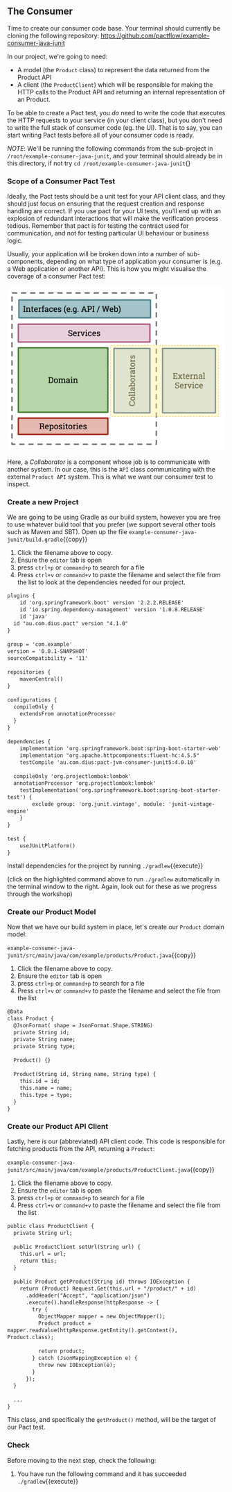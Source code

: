 ## The Consumer

Time to create our consumer code base. Your terminal should currently be cloning the following repository: https://github.com/pactflow/example-consumer-java-junit

In our project, we're going to need:

- A model (the `Product` class) to represent the data returned from the Product API
- A client (the `ProductClient`) which will be responsible for making the HTTP calls to the Product API and returning an internal representation of an Product.

To be able to create a Pact test, you _do_ need to write the code that executes the HTTP requests to your service (in your client class), but you don't need to write the full stack of consumer code (eg. the UI). That is to say, you can start writing Pact tests before all of your consumer code is ready.

_NOTE_: We'll be running the following commands from the sub-project in `/root/example-consumer-java-junit`, and your terminal should already be in this directory, if not try `cd /root/example-consumer-java-junit`{}

### Scope of a Consumer Pact Test

Ideally, the Pact tests should be a unit test for your API client class, and they should just focus on ensuring that the request creation and response handling are correct. If you use pact for your UI tests, you'll end up with an explosion of redundant interactions that will make the verification process tedious. Remember that pact is for testing the contract used for communication, and not for testing particular UI behaviour or business logic.

Usually, your application will be broken down into a number of sub-components, depending on what type of application your consumer is \(e.g. a Web application or another API\). This is how you might visualise the coverage of a consumer Pact test:

![Scope of a consumer Pact test](./assets/consumer-test-coverage.png)

Here, a _Collaborator_ is a component whose job is to communicate with another system. In our case, this is the `API` class communicating with the external `Product API` system. This is what we want our consumer test to inspect.

### Create a new Project

We are going to be using Gradle as our build system, however you are free to use whatever build tool that you prefer (we support several other tools such as Maven and SBT). Open up the file `example-consumer-java-junit/build.gradle`{{copy}}

1. Click the filename above to copy.
2. Ensure the `editor` tab is open
3. press `ctrl+p` or `command+p` to search for a file
4. Press `ctrl+v` or `command+v` to paste the filename and select the file from the list to look at the dependencies needed for our project.

```
plugins {
	id 'org.springframework.boot' version '2.2.2.RELEASE'
	id 'io.spring.dependency-management' version '1.0.8.RELEASE'
	id 'java'
  id "au.com.dius.pact" version "4.1.0"
}

group = 'com.example'
version = '0.0.1-SNAPSHOT'
sourceCompatibility = '11'

repositories {
	mavenCentral()
}

configurations {
  compileOnly {
    extendsFrom annotationProcessor
  }
}

dependencies {
	implementation 'org.springframework.boot:spring-boot-starter-web'
	implementation "org.apache.httpcomponents:fluent-hc:4.5.5"
	testCompile 'au.com.dius:pact-jvm-consumer-junit5:4.0.10'

  compileOnly 'org.projectlombok:lombok'
  annotationProcessor 'org.projectlombok:lombok'
	testImplementation('org.springframework.boot:spring-boot-starter-test') {
		exclude group: 'org.junit.vintage', module: 'junit-vintage-engine'
	}
}

test {
	useJUnitPlatform()
}
```

Install dependencies for the project by running `./gradlew`{{execute}}

(click on the highlighted command above to run `./gradlew` automatically in the terminal window to the right. Again, look out for these as we progress through the workshop)

### Create our Product Model

Now that we have our build system in place, let's create our `Product` domain model:

`example-consumer-java-junit/src/main/java/com/example/products/Product.java`{{copy}}

1. Click the filename above to copy.
2. Ensure the `editor` tab is open
3. press `ctrl+p` or `command+p` to search for a file
4. Press `ctrl+v` or `command+v` to paste the filename and select the file from the list

```
@Data
class Product {
  @JsonFormat( shape = JsonFormat.Shape.STRING)
  private String id;
  private String name;
  private String type;

  Product() {}

  Product(String id, String name, String type) {
    this.id = id;
    this.name = name;
    this.type = type;
  }
}
```

### Create our Product API Client

Lastly, here is our (abbreviated) API client code. This code is responsible for fetching products from the API, returning a `Product`:

`example-consumer-java-junit/src/main/java/com/example/products/ProductClient.java`{{copy}}

1. Click the filename above to copy.
2. Ensure the `editor` tab is open
3. press `ctrl+p` or `command+p` to search for a file
4. Press `ctrl+v` or `command+v` to paste the filename and select the file from the list

```
public class ProductClient {
  private String url;

  public ProductClient setUrl(String url) {
    this.url = url;
    return this;
  }

  public Product getProduct(String id) throws IOException {
    return (Product) Request.Get(this.url + "/product/" + id)
      .addHeader("Accept", "application/json")
      .execute().handleResponse(httpResponse -> {
        try {
          ObjectMapper mapper = new ObjectMapper();
          Product product = mapper.readValue(httpResponse.getEntity().getContent(), Product.class);

          return product;
        } catch (JsonMappingException e) {
          throw new IOException(e);
        }
      });
  }

  ...
}
```

This class, and specifically the `getProduct()` method, will be the target of our Pact test.

### Check

Before moving to the next step, check the following:

1. You have run the following command and it has succeeded `./gradlew`{{execute}}
